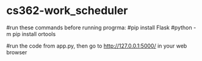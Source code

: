 # cs362-work_scheduler

#run these commands before running progrma:
#pip install Flask
#python -m pip install ortools

#run the code from app.py, then go to http://127.0.0.1:5000/ in your web browser
